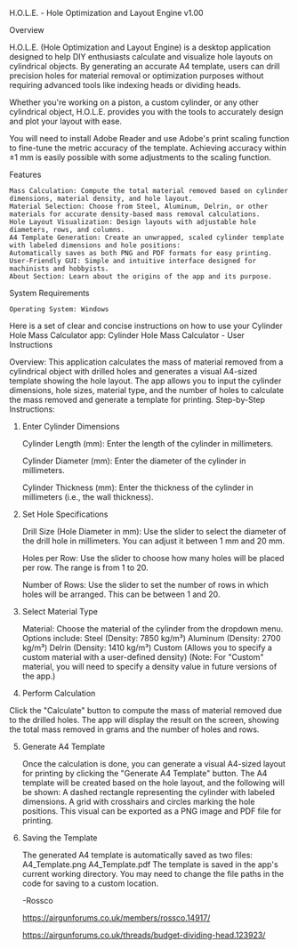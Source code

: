 H.O.L.E. - Hole Optimization and Layout Engine v1.00

Overview

H.O.L.E. (Hole Optimization and Layout Engine) is a desktop application designed to help DIY enthusiasts calculate and visualize hole layouts on cylindrical objects. By generating an accurate A4 template, users can drill precision holes for material removal or optimization purposes without requiring advanced tools like indexing heads or dividing heads.

Whether you're working on a piston, a custom cylinder, or any other cylindrical object, H.O.L.E. provides you with the tools to accurately design and plot your layout with ease.

You will need to install Adobe Reader and use Adobe's print scaling function to fine-tune the metric accuracy of the template. Achieving accuracy within ±1 mm is easily possible with some adjustments to the scaling function.

Features

    Mass Calculation: Compute the total material removed based on cylinder dimensions, material density, and hole layout.
    Material Selection: Choose from Steel, Aluminum, Delrin, or other materials for accurate density-based mass removal calculations.
    Hole Layout Visualization: Design layouts with adjustable hole diameters, rows, and columns.
    A4 Template Generation: Create an unwrapped, scaled cylinder template with labeled dimensions and hole positions:
    Automatically saves as both PNG and PDF formats for easy printing.
    User-Friendly GUI: Simple and intuitive interface designed for machinists and hobbyists.
    About Section: Learn about the origins of the app and its purpose.

System Requirements

    Operating System: Windows

    
Here is a set of clear and concise instructions on how to use your Cylinder Hole Mass Calculator app:
Cylinder Hole Mass Calculator - User Instructions

Overview:
This application calculates the mass of material removed from a cylindrical object with drilled holes and generates a visual A4-sized template showing the hole layout. The app allows you to input the cylinder dimensions, hole sizes, material type, and the number of holes to calculate the mass removed and generate a template for printing.
Step-by-Step Instructions:

1. Enter Cylinder Dimensions

    Cylinder Length (mm):
    Enter the length of the cylinder in millimeters.

    Cylinder Diameter (mm):
    Enter the diameter of the cylinder in millimeters.

    Cylinder Thickness (mm):
    Enter the thickness of the cylinder in millimeters (i.e., the wall thickness).

2. Set Hole Specifications

    Drill Size (Hole Diameter in mm):
    Use the slider to select the diameter of the drill hole in millimeters. You can adjust it between 1 mm and 20 mm.

    Holes per Row:
    Use the slider to choose how many holes will be placed per row. The range is from 1 to 20.

    Number of Rows:
    Use the slider to set the number of rows in which holes will be arranged. This can be between 1 and 20.

3. Select Material Type

    Material: Choose the material of the cylinder from the dropdown menu. Options include:
        Steel (Density: 7850 kg/m³)
        Aluminum (Density: 2700 kg/m³)
        Delrin (Density: 1410 kg/m³)
        Custom (Allows you to specify a custom material with a user-defined density)
        (Note: For "Custom" material, you will need to specify a density value in future versions of the app.)

4. Perform Calculation

Click the "Calculate" button to compute the mass of material removed due to the drilled holes. The app will display the result on the screen, showing the total mass removed in grams and the number of holes and rows.

5. Generate A4 Template

    Once the calculation is done, you can generate a visual A4-sized layout for printing by clicking the "Generate A4 Template" button.
        The A4 template will be created based on the hole layout, and the following will be shown:
        A dashed rectangle representing the cylinder with labeled dimensions.
        A grid with crosshairs and circles marking the hole positions.
        This visual can be exported as a PNG image and PDF file for printing.

6. Saving the Template

    The generated A4 template is automatically saved as two files:
        A4_Template.png
        A4_Template.pdf
        The template is saved in the app's current working directory. You may need to change the file paths in the code for saving to a custom location.

   -Rossco

   https://airgunforums.co.uk/members/rossco.14917/

   https://airgunforums.co.uk/threads/budget-dividing-head.123923/
